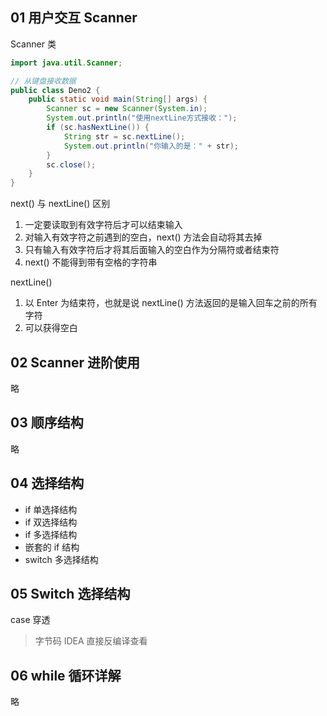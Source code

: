## 01 用户交互 Scanner

Scanner 类

```java
import java.util.Scanner;

// 从键盘接收数据
public class Deno2 {
    public static void main(String[] args) {
        Scanner sc = new Scanner(System.in);
        System.out.println("使用nextLine方式接收：");
        if (sc.hasNextLine()) {
            String str = sc.nextLine();
            System.out.println("你输入的是：" + str);
        }
        sc.close();
    }
}

```

next() 与 nextLine() 区别

1. 一定要读取到有效字符后才可以结束输入
2. 对输入有效字符之前遇到的空白，next() 方法会自动将其去掉
3. 只有输入有效字符后才将其后面输入的空白作为分隔符或者结束符
4. next() 不能得到带有空格的字符串

nextLine()

1. 以 Enter 为结束符，也就是说 nextLine() 方法返回的是输入回车之前的所有字符
2. 可以获得空白

## 02 Scanner 进阶使用

略

## 03 顺序结构

略

## 04 选择结构

- if 单选择结构
- if 双选择结构
- if 多选择结构
- 嵌套的 if 结构
- switch 多选择结构

## 05 Switch 选择结构

case 穿透

> 字节码 IDEA 直接反编译查看

## 06 while 循环详解

略
